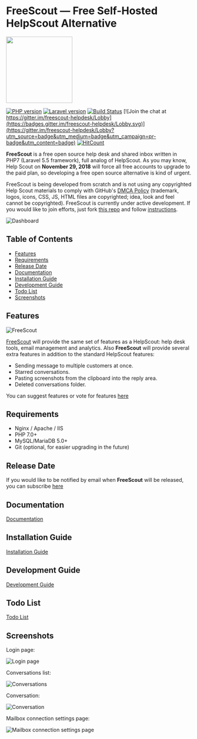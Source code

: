 # FreeScout — Free Self-Hosted HelpScout Alternative

<img src="https://raw.githubusercontent.com/freescout-helpdesk/freescout/master/public/img/logo-300.png" width="180" height="180" />

[![PHP version](https://img.shields.io/badge/PHP-%207.0%2B-blue.svg)](https://github.com/freescout-helpdesk/freescout#requirements) [![Laravel version](https://img.shields.io/badge/Laravel-5.5-blue.svg)](https://github.com/freescout-helpdesk/freescout#requirements) 
[![Build Status](https://travis-ci.org/freescout-helpdesk/freescout.svg?branch=master)](https://travis-ci.org/freescout-helpdesk/freescout) [![Join the chat at https://gitter.im/freescout-helpdesk/Lobby](https://badges.gitter.im/freescout-helpdesk/Lobby.svg)](https://gitter.im/freescout-helpdesk/Lobby?utm_source=badge&utm_medium=badge&utm_campaign=pr-badge&utm_content=badge) [![HitCount](http://hits.dwyl.io/freescout-helpdesk/freescout.svg)](http://hits.dwyl.io/freescout-helpdesk/freescout)

**FreeScout** is a free open source help desk and shared inbox written in PHP7 (Laravel 5.5 framework), full analog of HelpScout. As you may know, Help Scout on **November 29, 2018** will force all free accounts to upgrade to the paid plan, so developing a free open source alternative is kind of urgent.

FreeScout is being developed from scratch and is not using any copyrighted Help Scout materials to comply with GitHub's [DMCA Policy](https://help.github.com/articles/dmca-takedown-policy/) (trademark, logos, icons, CSS, JS, HTML files are copyrighted; idea, look and feel cannot be copyrighted). FreeScout is currently under active development. If you would like to join efforts, just fork [this repo](https://github.com/freescout-helpdesk/freescout) and follow [instructions](https://github.com/freescout-helpdesk/freescout/wiki/Development-Guide).

![Dashboard](https://freescout-helpdesk.github.io/img/screenshots/dashboard.png)

## Table of Contents
   * [Features](#features)
   * [Requirements](#requirements)
   * [Release Date](#release-date)
   * [Documentation](#documentation)
   * [Installation Guide](#installation-guide)
   * [Development Guide](#development-guide)
   * [Todo List](#todo-list)
   * [Screenshots](#screenshots)

## Features

![FreeScout](https://raw.githubusercontent.com/freescout-helpdesk/freescout/master/public/img/banner.png)

[FreeScout](https://github.com/freescout-helpdesk/freescout) will provide the same set of features as a HelpScout: help desk tools, email management and analytics. Also **FreeScout** will provide several extra features in addition to the standard HelpScout features:

  * Sending message to multiple customers at once.
  * Starred conversations.
  * Pasting screenshots from the clipboard into the reply area.
  * Deleted conversations folder.
  
You can suggest features or vote for features [here](https://feedback.userreport.com/25a3cb5f-e4bd-4470-b6f3-79fcfaa8e90f/#ideas/popular)

## Requirements

  * Nginx / Apache / IIS
  * PHP 7.0+
  * MySQL/MariaDB 5.0+
  * Git (optional, for easier upgrading in the future)

## Release Date

If you would like to be notified by email when **FreeScout** will be released, you can subscribe [here](https://feedburner.google.com/fb/a/mailverify?uri=freescout)

## Documentation

[Documentation](https://github.com/freescout-helpdesk/freescout/wiki)

## Installation Guide

[Installation Guide](https://github.com/freescout-helpdesk/freescout/wiki/Installation-Guide)

## Development Guide

[Development Guide](https://github.com/freescout-helpdesk/freescout/wiki/Development-Guide)

## Todo List

[Todo List](https://github.com/freescout-helpdesk/freescout/projects/1)

## Screenshots

Login page:

![Login page](https://freescout-helpdesk.github.io/img/screenshots/freescout-login.png)

Conversations list:

![Conversations](https://freescout-helpdesk.github.io/img/screenshots/conversations.png)

Conversation:

![Conversation](https://freescout-helpdesk.github.io/img/screenshots/conversation.png)

Mailbox connection settings page:

![Mailbox connection settings page](https://freescout-helpdesk.github.io/img/screenshots/mailbox-connection.png)